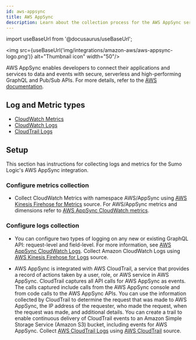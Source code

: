 ```yaml
---
id: aws-appsync
title: AWS AppSync
description: Learn about the collection process for the AWS AppSync service.
---
```

import useBaseUrl from '@docusaurus/useBaseUrl';

<img src={useBaseUrl('img/integrations/amazon-aws/aws-appsync-logo.png')} alt="Thumbnail icon" width="50"/>

AWS AppSync enables developers to connect their applications and services to data and events with secure, serverless and high-performing GraphQL and Pub/Sub APIs. For more details, refer to the [AWS documentation](https://docs.aws.amazon.com/appsync/latest/devguide/what-is-appsync.html).

## Log and Metric types
* [CloudWatch Metrics](https://docs.aws.amazon.com/appsync/latest/devguide/monitoring.html#cw-metrics)
* [CloudWatch Logs](https://docs.aws.amazon.com/appsync/latest/devguide/monitoring.html#cwl)
* [CloudTrail Logs](https://docs.aws.amazon.com/appsync/latest/devguide/cloudtrail-logging.html)


## Setup
This section has instructions for collecting logs and metrics for the Sumo Logic's AWS AppSync integration.

### Configure metrics collection
* Collect CloudWatch Metrics with namespace AWS/AppSync using [AWS Kinesis Firehose for Metrics](https://help.sumologic.com/docs/send-data/hosted-collectors/amazon-aws/aws-kinesis-firehose-metrics-source/) source. For AWS/AppSync metrics and dimensions refer to [AWS AppSync CloudWatch metrics](https://docs.aws.amazon.com/appsync/latest/devguide/monitoring.html#cw-metrics).

### Configure logs collection
* You can configure two types of logging on any new or existing GraphQL API: request-level and field-level. For more information, see [AWS AppSync CloudWatch Logs](https://docs.aws.amazon.com/appsync/latest/devguide/monitoring.html#cwl). Collect Amazon CloudWatch Logs using [AWS Kinesis Firehose for Logs](https://help.sumologic.com/docs/send-data/hosted-collectors/amazon-aws/aws-kinesis-firehose-logs-source/) source.

* AWS AppSync is integrated with AWS CloudTrail, a service that provides a record of actions taken by a user, role, or AWS service in AWS AppSync. CloudTrail captures all API calls for AWS AppSync as events. The calls captured include calls from the AWS AppSync console and from code calls to the AWS AppSync APIs. You can use the information collected by CloudTrail to determine the request that was made to AWS AppSync, the IP address of the requester, who made the request, when the request was made, and additional details. You can create a trail to enable continuous delivery of CloudTrail events to an Amazon Simple Storage Service (Amazon S3) bucket, including events for AWS AppSync. Collect [AWS CloudTrail Logs](https://docs.aws.amazon.com/appsync/latest/devguide/cloudtrail-logging.html) using [AWS CloudTrail](https://help.sumologic.com/docs/send-data/hosted-collectors/amazon-aws/aws-cloudtrail-source/) source.

